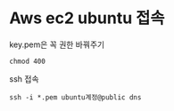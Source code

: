 # Aws ec2 ubuntu 접속

key.pem은 꼭 권한 바꿔주기
```
chmod 400
```

ssh 접속
```
ssh -i *.pem ubuntu계정@public dns
```

